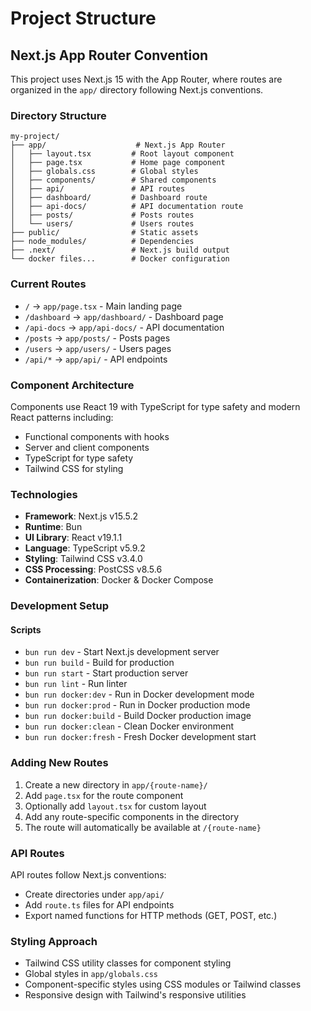# Project Structure

## Next.js App Router Convention

This project uses Next.js 15 with the App Router, where routes are organized in the `app/` directory following Next.js conventions.

### Directory Structure
```
my-project/
├── app/                    # Next.js App Router
│   ├── layout.tsx         # Root layout component
│   ├── page.tsx           # Home page component
│   ├── globals.css        # Global styles
│   ├── components/        # Shared components
│   ├── api/               # API routes
│   ├── dashboard/         # Dashboard route
│   ├── api-docs/          # API documentation route
│   ├── posts/             # Posts routes
│   └── users/             # Users routes
├── public/                # Static assets
├── node_modules/          # Dependencies
├── .next/                 # Next.js build output
└── docker files...        # Docker configuration
```

### Current Routes
- `/` → `app/page.tsx` - Main landing page
- `/dashboard` → `app/dashboard/` - Dashboard page
- `/api-docs` → `app/api-docs/` - API documentation
- `/posts` → `app/posts/` - Posts pages
- `/users` → `app/users/` - Users pages
- `/api/*` → `app/api/` - API endpoints

### Component Architecture
Components use React 19 with TypeScript for type safety and modern React patterns including:
- Functional components with hooks
- Server and client components
- TypeScript for type safety
- Tailwind CSS for styling

### Technologies
- **Framework**: Next.js v15.5.2
- **Runtime**: Bun
- **UI Library**: React v19.1.1
- **Language**: TypeScript v5.9.2
- **Styling**: Tailwind CSS v3.4.0
- **CSS Processing**: PostCSS v8.5.6
- **Containerization**: Docker & Docker Compose

### Development Setup

#### Scripts
- `bun run dev` - Start Next.js development server
- `bun run build` - Build for production
- `bun run start` - Start production server
- `bun run lint` - Run linter
- `bun run docker:dev` - Run in Docker development mode
- `bun run docker:prod` - Run in Docker production mode
- `bun run docker:build` - Build Docker production image
- `bun run docker:clean` - Clean Docker environment
- `bun run docker:fresh` - Fresh Docker development start

### Adding New Routes
1. Create a new directory in `app/{route-name}/`
2. Add `page.tsx` for the route component
3. Optionally add `layout.tsx` for custom layout
4. Add any route-specific components in the directory
5. The route will automatically be available at `/{route-name}`

### API Routes
API routes follow Next.js conventions:
- Create directories under `app/api/`
- Add `route.ts` files for API endpoints
- Export named functions for HTTP methods (GET, POST, etc.)

### Styling Approach
- Tailwind CSS utility classes for component styling
- Global styles in `app/globals.css`
- Component-specific styles using CSS modules or Tailwind classes
- Responsive design with Tailwind's responsive utilities
